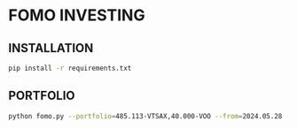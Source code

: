 # FOMO INVESTING

## INSTALLATION

```bash
pip install -r requirements.txt
```

## PORTFOLIO

```bash
python fomo.py --portfolio=485.113-VTSAX,40.000-VOO --from=2024.05.28 --to=2024.06.11
```